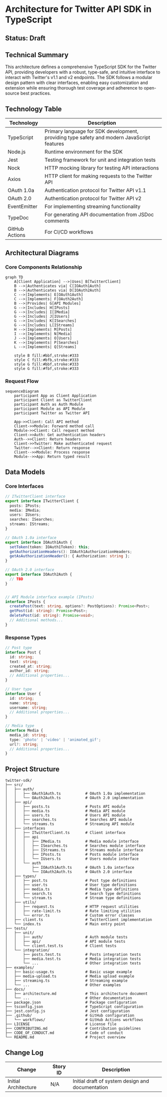 # Architecture for Twitter API SDK in TypeScript

## Status: Draft

## Technical Summary
This architecture defines a comprehensive TypeScript SDK for the Twitter API, providing developers with a robust, type-safe, and intuitive interface to interact with Twitter's v1.1 and v2 endpoints. The SDK follows a modular design pattern with clear interfaces, enabling easy customization and extension while ensuring thorough test coverage and adherence to open-source best practices.

## Technology Table

| Technology | Description |
|------------|-------------|
| TypeScript | Primary language for SDK development, providing type safety and modern JavaScript features |
| Node.js | Runtime environment for the SDK |
| Jest | Testing framework for unit and integration tests |
| Nock | HTTP mocking library for testing API interactions |
| Axios | HTTP client for making requests to the Twitter API |
| OAuth 1.0a | Authentication protocol for Twitter API v1.1 |
| OAuth 2.0 | Authentication protocol for Twitter API v2 |
| EventEmitter | For implementing streaming functionality |
| TypeDoc | For generating API documentation from JSDoc comments |
| GitHub Actions | For CI/CD workflows |

## Architectural Diagrams

### Core Components Relationship

```mermaid
graph TD
    A[Client Application] -->|Uses| B[TwitterClient]
    B -->|Authenticates via| C[IOAuth1Auth]
    B -->|Authenticates via| D[IOAuth2Auth]
    C -->|Implements| E[OAuth1Auth]
    C -->|Implements| F[OAuth2Auth]
    B -->|Provides| G[API Modules]
    G -->|Includes| H[IPosts]
    G -->|Includes| I[IMedia]
    G -->|Includes| J[IUsers]
    G -->|Includes| K[ISearches]
    G -->|Includes| L[IStreams]
    H -->|Implements| M[Posts]
    I -->|Implements| N[Media]
    J -->|Implements| O[Users]
    K -->|Implements| P[Searches]
    L -->|Implements| Q[Streams]
    
    style B fill:#bbf,stroke:#333
    style C fill:#bfb,stroke:#333
    style G fill:#bbf,stroke:#333
    style G fill:#fbf,stroke:#333
```

### Request Flow

```mermaid
sequenceDiagram
    participant App as Client Application
    participant Client as TwitterClient
    participant Auth as Auth Module
    participant Module as API Module
    participant Twitter as Twitter API

    App->>Client: Call API method
    Client->>Module: Forward method call
    Module->>Client: Call request method
    Client->>Auth: Get authentication headers
    Auth-->>Client: Return headers
    Client->>Twitter: Make authenticated request
    Twitter-->>Client: Return response
    Client-->>Module: Process response
    Module-->>App: Return typed result
```

## Data Models

### Core Interfaces

```typescript
// ITwitterClient interface
export interface ITwitterClient {
  posts: IPosts;
  media: IMedia;
  users: IUsers;
  searches: ISearches;
  streams: IStreams;
}

// OAuth 1.0a interface
export interface IOAuth1Auth {
  setToken(token: IOAuth1Token): this;
  getAuthorizationHeaders(): IOAuth1AuthorizationHeaders;
  getAsAuthorizationHeader(): { Authorization: string };
}

// OAuth 2.0 interface
export interface IOAuth2Auth {
  // TBD
}


// API Module interface example (IPosts)
interface IPosts {
  createPost(text: string, options?: PostOptions): Promise<Post>;
  getPost(id: string): Promise<Post>;
  deletePost(id: string): Promise<void>;
  // Additional methods...
}
```

### Response Types

```typescript
// Post type
interface Post {
  id: string;
  text: string;
  created_at: string;
  author_id: string;
  // Additional properties...
}

// User type
interface User {
  id: string;
  name: string;
  username: string;
  // Additional properties...
}

// Media type
interface Media {
  media_id: string;
  type: 'photo' | 'video' | 'animated_gif';
  url?: string;
  // Additional properties...
}
```

## Project Structure

```
twitter-sdk/
├── src/
│   ├── auth/
│   │   ├── OAuth1Auth.ts           # OAuth 1.0a implementation
│   │   └── OAuth2Auth.ts           # OAuth 2.0 implementation
│   ├── api/
│   │   ├── posts.ts                # Posts API module
│   │   ├── media.ts                # Media API module
│   │   ├── users.ts                # Users API module
│   │   ├── searches.ts             # Searches API module
│   │   └── streams.ts              # Streaming API module
│   ├── interfaces
│   │   ├── ITwitterClient.ts       # Client interface
│   │   ├── api
│   │   │   ├── IMedia.ts           # Media module interface
│   │   │   ├── ISearches.ts        # Searches module interface
│   │   │   ├── IStreams.ts         # Streams module interface
│   │   │   ├── IPosts.ts           # Posts module interface
│   │   │   └── IUsers.ts           # Users module interface
│   │   └── auth
│   │       ├── IOAuth1Auth.ts      # OAuth 1.0a interface
│   │       └── IOAuth2Auth.ts      # OAuth 2.0 interface
│   ├── types/
│   │   ├── post.ts                 # Post type definitions
│   │   ├── user.ts                 # User type definitions
│   │   ├── media.ts                # Media type definitions
│   │   ├── search.ts               # Search type definitions
│   │   └── stream.ts               # Stream type definitions
│   ├── utils/
│   │   ├── request.ts              # HTTP request utilities
│   │   ├── rate-limit.ts           # Rate limiting utilities
│   │   └── error.ts                # Custom error classes
│   ├── client.ts                   # TwitterClient implementation
│   └── index.ts                    # Main entry point
├── tests/
│   ├── unit/
│   │   ├── auth/                   # Auth module tests
│   │   ├── api/                    # API module tests
│   │   └── client.test.ts          # Client tests
│   └── integration/
│       ├── posts.test.ts           # Posts integration tests
│       ├── media.test.ts           # Media integration tests
│       └── ...                     # Other integration tests
├── examples/
│   ├── basic-usage.ts              # Basic usage example
│   ├── media-upload.ts             # Media upload example
│   ├── streaming.ts                # Streaming example
│   └── ...                         # Other examples
├── docs/
│   ├── architecture.md             # This architecture document
│   └── ...                         # Other documentation
├── package.json                    # Package configuration
├── tsconfig.json                   # TypeScript configuration
├── jest.config.js                  # Jest configuration
├── .github/                        # GitHub configuration
│   └── workflows/                  # GitHub Actions workflows
├── LICENSE                         # License file
├── CONTRIBUTING.md                 # Contribution guidelines
├── CODE_OF_CONDUCT.md              # Code of conduct
└── README.md                       # Project overview
```

## Change Log

| Change | Story ID | Description |
|--------|----------|-------------|
| Initial Architecture | N/A | Initial draft of system design and documentation | 